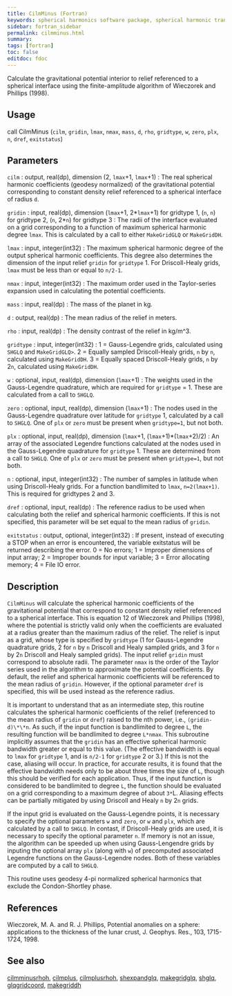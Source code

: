```yaml
---
title: CilmMinus (Fortran)
keywords: spherical harmonics software package, spherical harmonic transform, legendre functions, multitaper spectral analysis, fortran, Python, gravity, magnetic field
sidebar: fortran_sidebar
permalink: cilmminus.html
summary:
tags: [fortran]
toc: false
editdoc: fdoc
---
```


Calculate the gravitational potential interior to relief referenced to a spherical interface using the finite-amplitude algorithm of Wieczorek and Phillips (1998).

## Usage

call CilmMinus (`cilm`, `gridin`, `lmax`, `nmax`, `mass`, `d`, `rho`, `gridtype`, `w`, `zero`, `plx`, `n`, `dref`, `exitstatus`)

## Parameters

`cilm` : output, real(dp), dimension (2, `lmax`+1, `lmax`+1)
:   The real spherical harmonic coefficients (geodesy normalized) of the gravitational potential corresponding to constant density relief referenced to a spherical interface of radius `d`.

`gridin` : input, real(dp), dimension (`lmax`+1, 2\*`lmax`+1) for gridtype 1, (`n`, `n`) for gridtype 2, (`n`, 2\*`n`) for gridtype 3
:   The radii of the interface evaluated on a grid corresponding to a function of maximum spherical harmonic degree `lmax`. This is calculated by a call to either `MakeGridGLQ` or `MakeGridDH`.

`lmax` : input, integer(int32)
:   The maximum spherical harmonic degree of the output spherical harmonic coefficients. This degree also determines the dimension of the input relief `gridin` for `gridtype` 1. For Driscoll-Healy grids, `lmax` must be less than or equal to `n/2-1`.

`nmax` : input, integer(int32)
:   The maximum order used in the Taylor-series expansion used in calculating the potential coefficients.

`mass` : input, real(dp)
:   The mass of the planet in kg.

`d` : output, real(dp)
:   The mean radius of the relief in meters.

`rho` : input, real(dp)
:   The density contrast of the relief in kg/m^3.

`gridtype` : input, integer(int32)
:   1 = Gauss-Legendre grids, calculated using `SHGLQ` and `MakeGridGLQ>`. 2 = Equally sampled Driscoll-Healy grids, `n` by `n`, calculated using `MakeGridDH`. 3 = Equally spaced Driscoll-Healy grids, `n` by 2`n`, calculated using `MakeGridDH`.

`w` : optional, input, real(dp), dimension (`lmax`+1)
:   The weights used in the Gauss-Legendre quadrature, which are required for `gridtype` = 1. These are calculated from a call to `SHGLQ`.

`zero` : optional, input, real(dp), dimension (`lmax`+1)
:   The nodes used in the Gauss-Legendre quadrature over latitude for `gridtype` 1, calculated by a call to `SHGLQ`. One of `plx` or `zero` must be present when `gridtype=1`, but not both.

`plx` : optional, input, real(dp), dimension (`lmax`+1, (`lmax`+1)\*(`lmax`+2)/2)
:   An array of the associated Legendre functions calculated at the nodes used in the Gauss-Legendre quadrature for `gridtype` 1. These are determined from a call to `SHGLQ`. One of `plx` or `zero` must be present when `gridtype=1`, but not both.

`n` : optional, input, integer(int32)
:   The number of samples in latitude when using Driscoll-Healy grids. For a function bandlimited to `lmax`, `n=2(lmax+1)`. This is required for gridtypes 2 and 3.

`dref` : optional, input, real(dp)
:   The reference radius to be used when calculating both the relief and spherical harmonic coefficients. If this is not specified, this parameter will be set equal to the mean radius of `gridin`.

`exitstatus` : output, optional, integer(int32)
:   If present, instead of executing a STOP when an error is encountered, the variable exitstatus will be returned describing the error. 0 = No errors; 1 = Improper dimensions of input array; 2 = Improper bounds for input variable; 3 = Error allocating memory; 4 = File IO error.

## Description

`CilmMinus` will calculate the spherical harmonic coefficients of the gravitational potential that correspond to constant density relief referenced to a spherical interface. This is equation 12 of Wieczorek and Phillips (1998), where the potential is strictly valid only when the coefficients are evaluated at a radius greater than the maximum radius of the relief. The relief is input as a grid, whose type is specified by `gridtype` (1 for Gauss-Legendre quadrature grids, 2 for `n` by `n` Driscoll and Healy sampled grids, and 3 for `n` by 2`n` Driscoll and Healy sampled grids). The input relief `gridin` must correspond to absolute radii. The parameter `nmax` is the order of the Taylor series used in the algorithm to approximate the potential coefficients. By default, the relief and spherical harmonic coefficients will be referenced to the mean radius of `gridin`. However, if the optional parameter `dref` is specified, this will be used instead as the reference radius.

It is important to understand that as an intermediate step, this routine calculates the spherical harmonic coefficients of the relief (referenced to the mean radius of `gridin` or `dref`) raised to the nth power, i.e., `(gridin-d)\*\*n`. As such, if the input function is bandlimited to degree `L`, the resulting function will be bandlimited to degree `L*nmax`. This subroutine implicitly assumes that the `gridin` has an effective spherical harmonic bandwidth greater or equal to this value. (The effective bandwidth is equal to `lmax` for `gridtype` 1, and is `n/2-1` for `gridtype` 2 or 3.) If this is not the case, aliasing will occur. In practice, for accurate results, it is found that the effective bandwidth needs only to be about three times the size of `L`, though this should be verified for each application. Thus, if the input function is considered to be bandlimited to degree `L`, the function should be evaluated on a grid corresponding to a maximum degree of about `3*`L. Aliasing effects can be partially mitigated by using Driscoll and Healy `n` by 2`n` grids.

If the input grid is evaluated on the Gauss-Legendre points, it is necessary to specify the optional parameters `w` and `zero`, or `w` and `plx`, which are calculated by a call to `SHGLQ`. In contast, if Driscoll-Healy grids are used, it is necessary to specify the optional parameter `n`. If memory is not an issue, the algorithm can be speeded up when using Gauss-Lengendre grids by inputing the optional array `plx` (along with `w`) of precomputed associated Legendre functions on the Gauss-Legendre nodes. Both of these variables are computed by a call to `SHGLQ`.

This routine uses geodesy 4-pi normalized spherical harmonics that exclude the Condon-Shortley phase.

## References

Wieczorek, M. A. and R. J. Phillips, Potential anomalies on a sphere: applications to the thickness of the lunar crust, J. Geophys. Res., 103, 1715-1724, 1998.

## See also

[cilmminusrhoh](cilmminusrhoh.html), [cilmplus](cilmplus.html), [cilmplusrhoh](cilmplusrhoh.html), [shexpandglq](shexpandglq.html), [makegridglq](makegridglq.html), [shglq](shglq.html), [glqgridcoord](glqgridcoord.html), [makegriddh](makegriddh.html)
